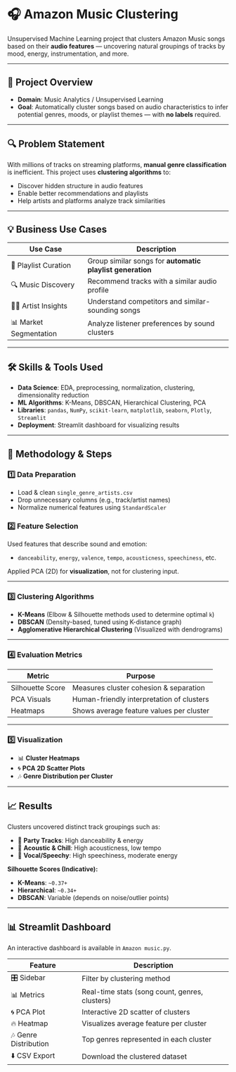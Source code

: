 # 🎧 Amazon Music Clustering

Unsupervised Machine Learning project that clusters Amazon Music songs based on their **audio features** — uncovering natural groupings of tracks by mood, energy, instrumentation, and more.

---

## 📌 Project Overview

- **Domain**: Music Analytics / Unsupervised Learning  
- **Goal**: Automatically cluster songs based on audio characteristics to infer potential genres, moods, or playlist themes — with **no labels** required.

---

## 🔍 Problem Statement

With millions of tracks on streaming platforms, **manual genre classification** is inefficient. This project uses **clustering algorithms** to:
- Discover hidden structure in audio features
- Enable better recommendations and playlists
- Help artists and platforms analyze track similarities

---

## 💡 Business Use Cases

| Use Case               | Description                                                                 |
|------------------------|-----------------------------------------------------------------------------|
| 🎵 Playlist Curation   | Group similar songs for **automatic playlist generation**                   |
| 🔍 Music Discovery     | Recommend tracks with a similar audio profile                               |
| 👩‍🎤 Artist Insights    | Understand competitors and similar-sounding songs                           |
| 📊 Market Segmentation | Analyze listener preferences by sound clusters                              |

---

## 🛠️ Skills & Tools Used

- **Data Science**: EDA, preprocessing, normalization, clustering, dimensionality reduction  
- **ML Algorithms**: K-Means, DBSCAN, Hierarchical Clustering, PCA  
- **Libraries**: `pandas`, `NumPy`, `scikit-learn`, `matplotlib`, `seaborn`, `Plotly`, `Streamlit`  
- **Deployment**: Streamlit dashboard for visualizing results

---

## 🧪 Methodology & Steps

### 1️⃣ Data Preparation
- Load & clean `single_genre_artists.csv`
- Drop unnecessary columns (e.g., track/artist names)
- Normalize numerical features using `StandardScaler`

### 2️⃣ Feature Selection
Used features that describe sound and emotion:
- `danceability`, `energy`, `valence`, `tempo`, `acousticness`, `speechiness`, etc.

Applied PCA (2D) for **visualization**, not for clustering input.

---

### 3️⃣ Clustering Algorithms

- **K-Means** (Elbow & Silhouette methods used to determine optimal `k`)
- **DBSCAN** (Density-based, tuned using K-distance graph)
- **Agglomerative Hierarchical Clustering** (Visualized with dendrograms)

---

### 4️⃣ Evaluation Metrics

| Metric               | Purpose                                      |
|----------------------|---------------------------------------------|
| Silhouette Score     | Measures cluster cohesion & separation       |
| PCA Visuals          | Human-friendly interpretation of clusters   |
| Heatmaps             | Shows average feature values per cluster    |

---

### 5️⃣ Visualization

- 📊 **Cluster Heatmaps**
- 🌀 **PCA 2D Scatter Plots**
- 🎶 **Genre Distribution per Cluster**

---

## 📈 Results

Clusters uncovered distinct track groupings such as:

- 🎉 **Party Tracks**: High danceability & energy  
- 🎻 **Acoustic & Chill**: High acousticness, low tempo  
- 🧠 **Vocal/Speechy**: High speechiness, moderate energy  

**Silhouette Scores (Indicative):**
- **K-Means**: `~0.37+`
- **Hierarchical**: `~0.34+`
- **DBSCAN**: Variable (depends on noise/outlier points)

---

## 📊 Streamlit Dashboard

An interactive dashboard is available in `Amazon music.py`.

| Feature               | Description                                |
|------------------------|--------------------------------------------|
| 🎛️ Sidebar           | Filter by clustering method                 |
| 📊 Metrics            | Real-time stats (song count, genres, clusters) |
| 🌀 PCA Plot           | Interactive 2D scatter of clusters          |
| 🔥 Heatmap            | Visualizes average feature per cluster      |
| 🎶 Genre Distribution | Top genres represented in each cluster      |
| ⬇️ CSV Export        | Download the clustered dataset              |

